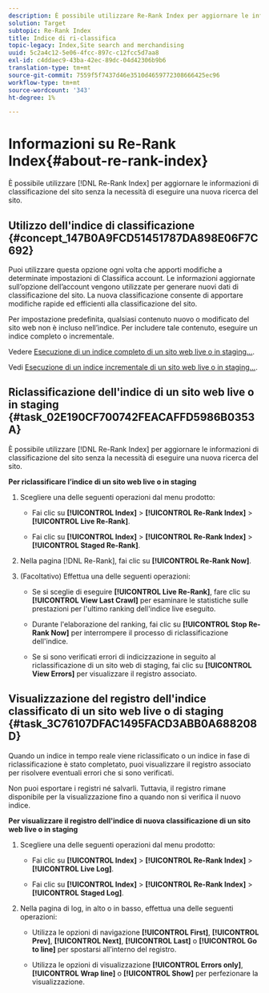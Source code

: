 ```yaml
---
description: È possibile utilizzare Re-Rank Index per aggiornare le informazioni di classificazione del sito senza la necessità di ricuperare il sito.
solution: Target
subtopic: Re-Rank Index
title: Indice di ri-classifica
topic-legacy: Index,Site search and merchandising
uuid: 5c2a4c12-5e06-4fcc-897c-c12fcc5d7aa8
exl-id: c4ddaec9-43ba-42ec-89dc-04d42306b9b6
translation-type: tm+mt
source-git-commit: 7559f5f7437d46e3510d4659772308666425ec96
workflow-type: tm+mt
source-wordcount: '343'
ht-degree: 1%

---
```


# Informazioni su Re-Rank Index{#about-re-rank-index}

È possibile utilizzare [!DNL Re-Rank Index] per aggiornare le informazioni di classificazione del sito senza la necessità di eseguire una nuova ricerca del sito.

## Utilizzo dell&#39;indice di classificazione {#concept_147B0A9FCD51451787DA898E06F7C692}

Puoi utilizzare questa opzione ogni volta che apporti modifiche a determinate impostazioni di Classifica account. Le informazioni aggiornate sull’opzione dell’account vengono utilizzate per generare nuovi dati di classificazione del sito. La nuova classificazione consente di apportare modifiche rapide ed efficienti alla classificazione del sito.

Per impostazione predefinita, qualsiasi contenuto nuovo o modificato del sito web non è incluso nell’indice. Per includere tale contenuto, eseguire un indice completo o incrementale.

Vedere [Esecuzione di un indice completo di un sito web live o in staging...](../c-about-index-menu/c-about-full-index.md#task_F7FE04D8A1654A7787FCCA31B45EB42D).

Vedi [Esecuzione di un indice incrementale di un sito web live o in staging...](../c-about-index-menu/c-about-incremental-index.md#task_9BFB6157F3884B2FAECB7E0E9CA318CB).

## Riclassificazione dell&#39;indice di un sito web live o in staging {#task_02E190CF700742FEACAFFD5986B0353A}

È possibile utilizzare [!DNL Re-Rank Index] per aggiornare le informazioni di classificazione del sito senza la necessità di eseguire una nuova ricerca del sito.

**Per riclassificare l’indice di un sito web live o in staging**

1. Scegliere una delle seguenti operazioni dal menu prodotto:

   * Fai clic su **[!UICONTROL Index]** > **[!UICONTROL Re-Rank Index]** > **[!UICONTROL Live Re-Rank]**.

   * Fai clic su **[!UICONTROL Index]** > **[!UICONTROL Re-Rank Index]** > **[!UICONTROL Staged Re-Rank]**.

1. Nella pagina [!DNL Re-Rank], fai clic su **[!UICONTROL Re-Rank Now]**.
1. (Facoltativo) Effettua una delle seguenti operazioni:

   * Se si sceglie di eseguire **[!UICONTROL Live Re-Rank]**, fare clic su **[!UICONTROL View Last Crawl]** per esaminare le statistiche sulle prestazioni per l&#39;ultimo ranking dell&#39;indice live eseguito.

   * Durante l&#39;elaborazione del ranking, fai clic su **[!UICONTROL Stop Re-Rank Now]** per interrompere il processo di riclassificazione dell&#39;indice.
   * Se si sono verificati errori di indicizzazione in seguito al riclassificazione di un sito web di staging, fai clic su **[!UICONTROL View Errors]** per visualizzare il registro associato.

## Visualizzazione del registro dell&#39;indice classificato di un sito web live o di staging {#task_3C76107DFAC1495FACD3ABB0A688208D}

Quando un indice in tempo reale viene riclassificato o un indice in fase di riclassificazione è stato completato, puoi visualizzare il registro associato per risolvere eventuali errori che si sono verificati.

Non puoi esportare i registri né salvarli. Tuttavia, il registro rimane disponibile per la visualizzazione fino a quando non si verifica il nuovo indice.

**Per visualizzare il registro dell&#39;indice di nuova classificazione di un sito web live o in staging**

1. Scegliere una delle seguenti operazioni dal menu prodotto:

   * Fai clic su **[!UICONTROL Index]** > **[!UICONTROL Re-Rank Index]** > **[!UICONTROL Live Log]**.

   * Fai clic su **[!UICONTROL Index]** > **[!UICONTROL Re-Rank Index]** > **[!UICONTROL Staged Log]**.

1. Nella pagina di log, in alto o in basso, effettua una delle seguenti operazioni:

   * Utilizza le opzioni di navigazione **[!UICONTROL First]**, **[!UICONTROL Prev]**, **[!UICONTROL Next]**, **[!UICONTROL Last]** o **[!UICONTROL Go to line]** per spostarsi all’interno del registro.

   * Utilizza le opzioni di visualizzazione **[!UICONTROL Errors only]**, **[!UICONTROL Wrap line]** o **[!UICONTROL Show]** per perfezionare la visualizzazione.
